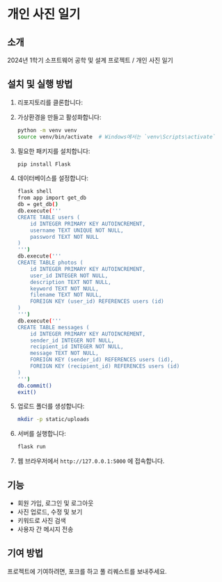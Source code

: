 # 개인 사진 일기

## 소개
2024년 1학기 소프트웨어 공학 및 설계 프로젝트 / 개인 사진 일기

## 설치 및 실행 방법
1. 리포지토리를 클론합니다:

2. 가상환경을 만들고 활성화합니다:
    ```bash
    python -m venv venv
    source venv/bin/activate  # Windows에서는 `venv\Scripts\activate`
    ```

3. 필요한 패키지를 설치합니다:
    ```bash
    pip install Flask
    ```

4. 데이터베이스를 설정합니다:
    ```bash
    flask shell
    from app import get_db
    db = get_db()
    db.execute('''
    CREATE TABLE users (
        id INTEGER PRIMARY KEY AUTOINCREMENT,
        username TEXT UNIQUE NOT NULL,
        password TEXT NOT NULL
    )
    ''')
    db.execute('''
    CREATE TABLE photos (
        id INTEGER PRIMARY KEY AUTOINCREMENT,
        user_id INTEGER NOT NULL,
        description TEXT NOT NULL,
        keyword TEXT NOT NULL,
        filename TEXT NOT NULL,
        FOREIGN KEY (user_id) REFERENCES users (id)
    )
    ''')
    db.execute('''
    CREATE TABLE messages (
        id INTEGER PRIMARY KEY AUTOINCREMENT,
        sender_id INTEGER NOT NULL,
        recipient_id INTEGER NOT NULL,
        message TEXT NOT NULL,
        FOREIGN KEY (sender_id) REFERENCES users (id),
        FOREIGN KEY (recipient_id) REFERENCES users (id)
    )
    ''')
    db.commit()
    exit()
    ```

5. 업로드 폴더를 생성합니다:
    ```bash
    mkdir -p static/uploads
    ```

6. 서버를 실행합니다:
    ```bash
    flask run
    ```

7. 웹 브라우저에서 `http://127.0.0.1:5000` 에 접속합니다.

## 기능
- 회원 가입, 로그인 및 로그아웃
- 사진 업로드, 수정 및 보기
- 키워드로 사진 검색
- 사용자 간 메시지 전송

## 기여 방법
프로젝트에 기여하려면, 포크를 하고 풀 리퀘스트를 보내주세요.